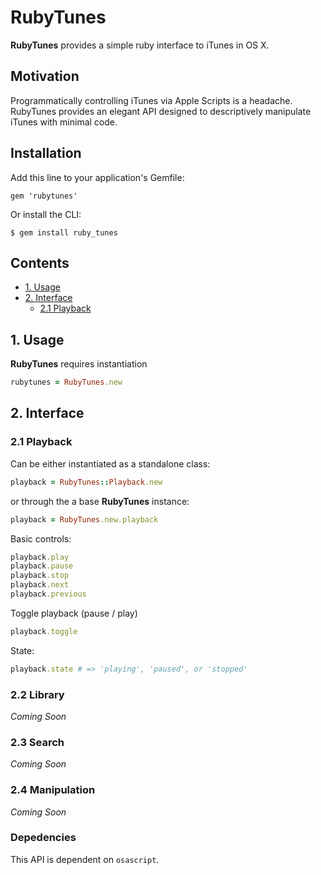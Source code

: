 # RubyTunes

**RubyTunes** provides a simple ruby interface to iTunes in OS X.

## Motivation

Programmatically controlling iTunes via Apple Scripts is a headache. RubyTunes
provides an elegant API designed to descriptively manipulate iTunes with minimal
code.

## Installation

Add this line to your application's Gemfile:

    gem 'rubytunes'

Or install the CLI:

    $ gem install ruby_tunes

## Contents

* [1. Usage](#1-usage)
* [2. Interface](#2-interface)
  * [2.1 Playback](#21-playback)

## 1. Usage

**RubyTunes** requires instantiation

```ruby
rubytunes = RubyTunes.new
```

## 2. Interface

### 2.1 Playback

Can be either instantiated as a standalone class:
```ruby
playback = RubyTunes::Playback.new
```
or through the a base **RubyTunes** instance:
```ruby
playback = RubyTunes.new.playback
```

Basic controls:
```ruby
playback.play
playback.pause
playback.stop
playback.next
playback.previous
```

Toggle playback (pause / play)
```ruby
playback.toggle
```

State:
```ruby
playback.state # => 'playing', 'paused', or 'stopped'
```

### 2.2 Library

*Coming Soon*

### 2.3 Search

*Coming Soon*

### 2.4 Manipulation

*Coming Soon*

### Depedencies

This API is dependent on `osascript`.
